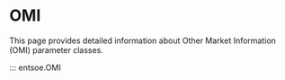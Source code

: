 # OMI

This page provides detailed information about Other Market Information (OMI) parameter classes.


::: entsoe.OMI
